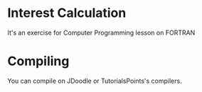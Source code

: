 # Interest Calculation
It's an exercise for Computer Programming lesson on FORTRAN

# Compiling
You can compile on JDoodle or TutorialsPoints's compilers.
